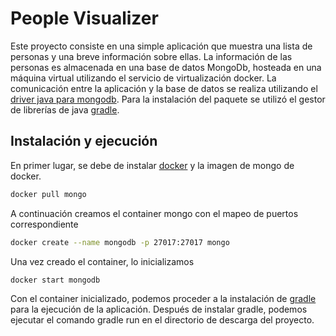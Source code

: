 # People Visualizer

Este proyecto consiste en una simple aplicación que muestra una lista de personas y una breve información sobre ellas. La información de las personas
es almacenada en una base de datos MongoDb, hosteada en una máquina virtual utilizando el servicio de virtualización docker. La comunicación entre 
la aplicación y la base de datos se realiza utilizando el [driver java para mongodb](https://mongodb.github.io/mongo-java-driver/).
Para la instalación del paquete se utilizó el gestor de librerías de java [gradle](https://gradle.org/).

## Instalación y ejecución

En primer lugar, se debe de instalar [docker](https://docs.docker.com/install/) y la imagen de mongo de docker.

```bash
docker pull mongo
```

A continuación creamos el container mongo con el mapeo de puertos correspondiente

```bash
docker create --name mongodb -p 27017:27017 mongo
```

Una vez creado el container, lo inicializamos
```
docker start mongodb
```

Con el container inicializado, podemos proceder a la instalación de [gradle](https://gradle.org/) para la ejecución de la aplicación.
Después de instalar gradle, podemos ejecutar el comando gradle run en el directorio de descarga del proyecto.
